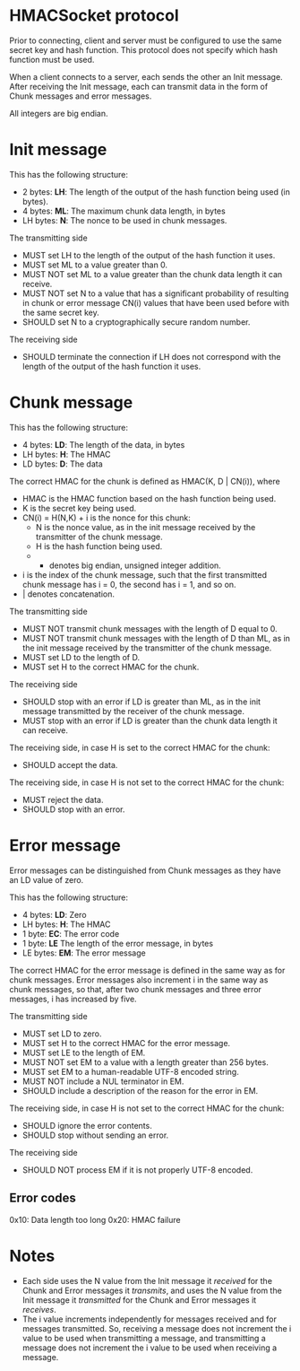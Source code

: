 # HMACSocket protocol

Prior to connecting, client and server must be configured to use the same
secret key and hash function.
This protocol does not specify which hash function must be used.

When a client connects to a server, each sends the other an Init message.
After receiving the Init message, each can transmit data in the form of
Chunk messages and error messages.

All integers are big endian.


# Init message

This has the following structure:

* 2 bytes: **LH**: The length of the output of the hash function being used (in bytes).
* 4 bytes: **ML**: The maximum chunk data length, in bytes
* LH bytes: **N**: The nonce to be used in chunk messages.

The transmitting side
* MUST set LH to the length of the output of the hash function it uses.
* MUST set ML to a value greater than 0.
* MUST NOT set ML to a value greater than the chunk data length it can receive.
* MUST NOT set N to a value that has a significant probability of resulting in
  chunk or error message CN(i) values that have been used before with the same
  secret key.
* SHOULD set N to a cryptographically secure random number.

The receiving side
* SHOULD terminate the connection if LH does not correspond with the length of
  the output of the hash function it uses.


# Chunk message

This has the following structure:

* 4 bytes: **LD**: The length of the data, in bytes
* LH bytes: **H**: The HMAC
* LD bytes: **D**: The data

The correct HMAC for the chunk is defined as HMAC(K, D | CN(i)), where

* HMAC is the HMAC function based on the hash function being used.
* K is the secret key being used.
* CN(i) = H(N,K) + i is the nonce for this chunk:
  - N is the nonce value, as in the init message received by the transmitter of
    the chunk message.
  - H is the hash function being used.
  - + denotes big endian, unsigned integer addition.
* i is the index of the chunk message, such that the first transmitted chunk
  message has i = 0, the second has i = 1, and so on.
* | denotes concatenation.

The transmitting side
* MUST NOT transmit chunk messages with the length of D equal to 0.
* MUST NOT transmit chunk messages with the length of D than ML, as in the
  init message received by the transmitter of the chunk message.
* MUST set LD to the length of D.
* MUST set H to the correct HMAC for the chunk.

The receiving side
* SHOULD stop with an error if LD is greater than ML, as in the init message
  transmitted by the receiver of the chunk message.
* MUST stop with an error if LD is greater than the chunk data length it can
  receive.

The receiving side, in case H is set to the correct HMAC for the chunk:
* SHOULD accept the data.

The receiving side, in case H is not set to the correct HMAC for the chunk:
* MUST reject the data.
* SHOULD stop with an error.


# Error message

Error messages can be distinguished from Chunk messages as they have an LD value
of zero.

This has the following structure:

* 4 bytes: **LD**: Zero
* LH bytes: **H**: The HMAC
* 1 byte: **EC**: The error code
* 1 byte: **LE** The length of the error message, in bytes
* LE bytes: **EM**: The error message

The correct HMAC for the error message is defined in the same way as for chunk
messages.
Error messages also increment i in the same way as chunk messages, so that,
after two chunk messages and three error messages, i has increased by five.

The transmitting side
* MUST set LD to zero.
* MUST set H to the correct HMAC for the error message.
* MUST set LE to the length of EM.
* MUST NOT set EM to a value with a length greater than 256 bytes.
* MUST set EM to a human-readable UTF-8 encoded string.
* MUST NOT include a NUL terminator in EM.
* SHOULD include a description of the reason for the error in EM.

The receiving side, in case H is not set to the correct HMAC for the chunk:
* SHOULD ignore the error contents.
* SHOULD stop without sending an error.

The receiving side
* SHOULD NOT process EM if it is not properly UTF-8 encoded.

## Error codes

0x10: Data length too long
0x20: HMAC failure

# Notes

* Each side uses the N value from the Init message it *received* for the Chunk
  and Error messages it *transmits*, and uses the N value from the Init message
  it *transmitted* for the Chunk and Error messages it *receives*.
* The i value increments independently for messages received and for messages
  transmitted.
  So, receiving a message does not increment the i value to be used when
  transmitting a message, and transmitting a message does not increment the i
  value to be used when receiving a message.

